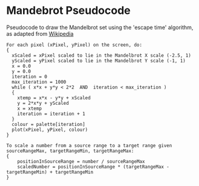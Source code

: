 Mandebrot Pseudocode
====================

Pseudocode to draw the Mandelbrot set using the 'escape time' algorithm, as adapted from [Wikipedia](https://en.wikipedia.org/wiki/Mandelbrot_set#Computer_drawings)

    For each pixel (xPixel, yPixel) on the screen, do:
    {
      xScaled = xPixel scaled to lie in the Mandelbrot X scale (-2.5, 1)
      yScaled = yPixel scaled to lie in the Mandelbrot Y scale (-1, 1)
      x = 0.0
      y = 0.0
      iteration = 0
      max_iteration = 1000
      while ( x*x + y*y < 2*2  AND  iteration < max_iteration )
      {
        xtemp = x*x - y*y + xScaled
        y = 2*x*y + yScaled
        x = xtemp
        iteration = iteration + 1
      }
      colour = palette[iteration]
      plot(xPixel, yPixel, colour)
    }

    To scale a number from a source range to a target range given sourceRangeMax, targetRangeMin, targetRangeMax:
    {
        positionInSourceRange = number / sourceRangeMax
        scaledNumber = positionInSourceRange * (targetRangeMax - targetRangeMin) + targetRangeMin
    }
